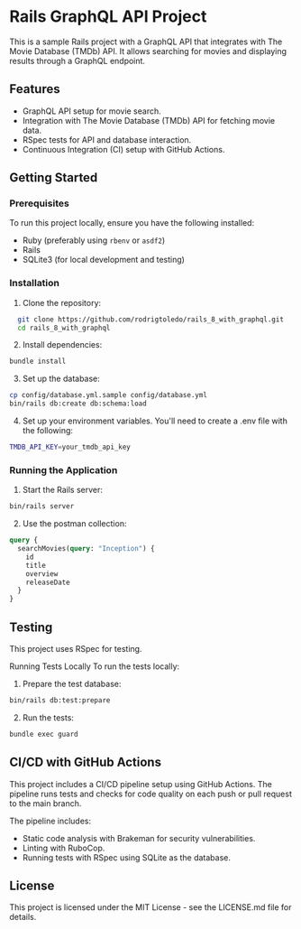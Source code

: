 # Rails GraphQL API Project

This is a sample Rails project with a GraphQL API that integrates with The Movie Database (TMDb) API. It allows searching for movies and displaying results through a GraphQL endpoint.

## Features

- GraphQL API setup for movie search.
- Integration with The Movie Database (TMDb) API for fetching movie data.
- RSpec tests for API and database interaction.
- Continuous Integration (CI) setup with GitHub Actions.

## Getting Started

### Prerequisites

To run this project locally, ensure you have the following installed:

- Ruby (preferably using `rbenv` or `asdf2`)
- Rails
- SQLite3 (for local development and testing)

### Installation

1. Clone the repository:

```bash
  git clone https://github.com/rodrigtoledo/rails_8_with_graphql.git
  cd rails_8_with_graphql
```

2. Install dependencies:

```bash
bundle install
```

3. Set up the database:

```bash
cp config/database.yml.sample config/database.yml
bin/rails db:create db:schema:load
```

4. Set up your environment variables. You'll need to create a .env file with the following:

```bash
TMDB_API_KEY=your_tmdb_api_key
```

### Running the Application

1. Start the Rails server:

```bash
bin/rails server
```

2. Use the postman collection:

```graphql
query {
  searchMovies(query: "Inception") {
    id
    title
    overview
    releaseDate
  }
}
```

## Testing

This project uses RSpec for testing.

Running Tests Locally
To run the tests locally:

1. Prepare the test database:

```bash
bin/rails db:test:prepare
```

2. Run the tests:

```bash
bundle exec guard
```

## CI/CD with GitHub Actions

This project includes a CI/CD pipeline setup using GitHub Actions. The pipeline runs tests and checks for code quality on each push or pull request to the main branch.

The pipeline includes:

- Static code analysis with Brakeman for security vulnerabilities.
- Linting with RuboCop.
- Running tests with RSpec using SQLite as the database.

## License

This project is licensed under the MIT License - see the LICENSE.md file for details.

